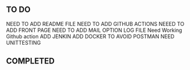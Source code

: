 ## TO DO

NEED TO ADD README FILE 
NEED TO ADD GITHUB ACTIONS
NEEED TO ADD FRONT PAGE 
NEED TO ADD MAIL OPTION
LOG FILE
Need Working Github action
ADD JENKIN
ADD DOCKER
TO AVOID POSTMAN
NEED UNITTESTING









## COMPLETED
